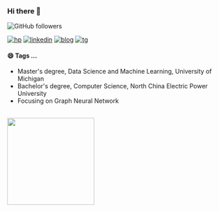 ### Hi there 👋

<!--
**Edlison/Edlison** is a ✨ _special_ ✨ repository because its `README.md` (this file) appears on your GitHub profile.

Here are some ideas to get you started:

- 🔭 I’m currently working on ...
- 🌱 I’m currently learning ...
- 👯 I’m looking to collaborate on ...
- 🤔 I’m looking for help with ...
- 💬 Ask me about ...
- 📫 How to reach me: ...
- 😄 Pronouns: ...
- ⚡ Fun fact: ...
-->

![GitHub followers](https://img.shields.io/github/followers/edlison?style=social)

[![hp](https://img.shields.io/badge/-homepage-orange)](https://edlison.com)
[![linkedin](https://img.shields.io/badge/linkedin-edlison-orange)](https://www.linkedin.com/in/blshen/)
[![blog](https://img.shields.io/badge/blog-edlison-orange)](https://blog.edlison.com)
[![tg](https://img.shields.io/badge/telegram-edlison-orange)](https://t.me/edlison)



#### 😄 Tags ...
- Master's degree, Data Science and Machine Learning, University of Michigan
- Bachelor's degree, Computer Science, North China Electric Power University
- Focusing on Graph Neural Network


</br>

<div>
<a href="https://github.com/edlison">
  <img align="center" src="https://github-readme-stats.vercel.app/api?username=edlison&theme=dark&show_icons=true" height="200"/>
</a>
</div>

</br>

<!--![hits](http://visitor-badge-reloaded.herokuapp.com/badge?page_id=edlison.edlison&text=Page_Views&style=for-the-badge&non-unique=true)
-->
